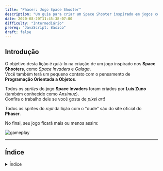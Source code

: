 ```yaml
---
title: "Phaser: Jogo Space Shooter"
description: "Um guia para criar um Space Shooter inspirado em jogos como Space Invaders e Galaga"
date: 2020-08-20T11:45:38-07:00
difficulty: "Intermediário"
prereq: "JavaScript: Básico"
draft: false
---
```


## Introdução

O objetivo desta lição é guiá-lo na criação de um jogo inspirado nos **Space Shooters**, como *Space Invaders* e *Galaga*.  
Você também terá um pequeno contato com o pensamento de **Programação Orientada a Objetos**.

Todos os *sprites* do jogo **Space Invaders** foram criados por **Luis Zuno** (também conhecido como *Ansimuz*).  
Confira o trabalho dele se você gosta de *pixel art*!

Todos os sprites do *repl* da lição com o "dude" são do site oficial do **Phaser**.

No final, seu jogo ficará mais ou menos assim:

![gameplay](./media/game-demo.gif)

---

## Índice

<details close>
<summary>Índice</summary>
{{% children /%}}
</details>
